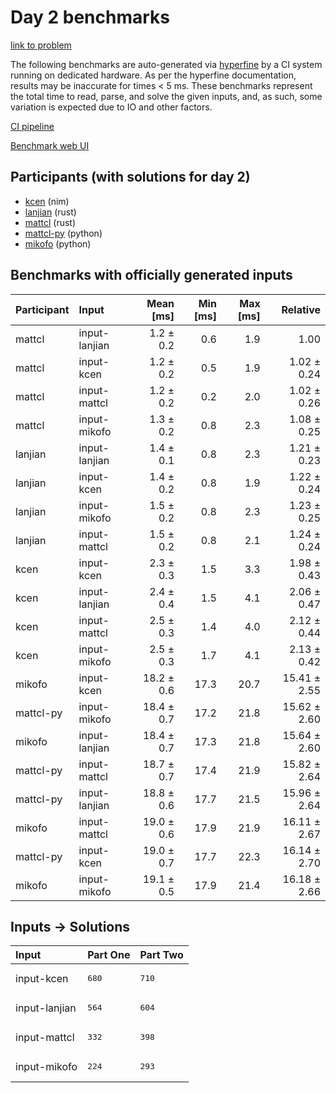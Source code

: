 # Day 2 benchmarks

[link to problem](https://adventofcode.com/2024/day/2)

The following benchmarks are auto-generated via
[hyperfine](https://github.com/sharkdp/hyperfine) by a CI system running on
dedicated hardware. As per the hyperfine documentation, results may be
inaccurate for times < 5 ms. These benchmarks represent the total time to read,
parse, and solve the given inputs, and, as such, some variation is expected due
to IO and other factors.

[CI pipeline](http://ci.papercode.net:8080/teams/main/pipelines/aoc2024)

[Benchmark web UI](https://aoc.ancalagon.black)


## Participants (with solutions for day 2)

- [kcen](https://github.com/kcen/aoc2024) (nim)
- [lanjian](https://github.com/lanjian/aoc-2024) (rust)
- [mattcl](https://github.com/mattcl/aoc2024) (rust)
- [mattcl-py](https://github.com/mattcl/aoc2024-py) (python)
- [mikofo](https://github.com/mikofo/aoc2024) (python)


## Benchmarks with officially generated inputs

| Participant | Input | Mean [ms] | Min [ms] | Max [ms] | Relative |
|:---|:---|---:|---:|---:|---:|
| mattcl | input-lanjian | 1.2 ± 0.2 | 0.6 | 1.9 | 1.00 |
| mattcl | input-kcen | 1.2 ± 0.2 | 0.5 | 1.9 | 1.02 ± 0.24 |
| mattcl | input-mattcl | 1.2 ± 0.2 | 0.2 | 2.0 | 1.02 ± 0.26 |
| mattcl | input-mikofo | 1.3 ± 0.2 | 0.8 | 2.3 | 1.08 ± 0.25 |
| lanjian | input-lanjian | 1.4 ± 0.1 | 0.8 | 2.3 | 1.21 ± 0.23 |
| lanjian | input-kcen | 1.4 ± 0.2 | 0.8 | 1.9 | 1.22 ± 0.24 |
| lanjian | input-mikofo | 1.5 ± 0.2 | 0.8 | 2.3 | 1.23 ± 0.25 |
| lanjian | input-mattcl | 1.5 ± 0.2 | 0.8 | 2.1 | 1.24 ± 0.24 |
| kcen | input-kcen | 2.3 ± 0.3 | 1.5 | 3.3 | 1.98 ± 0.43 |
| kcen | input-lanjian | 2.4 ± 0.4 | 1.5 | 4.1 | 2.06 ± 0.47 |
| kcen | input-mattcl | 2.5 ± 0.3 | 1.4 | 4.0 | 2.12 ± 0.44 |
| kcen | input-mikofo | 2.5 ± 0.3 | 1.7 | 4.1 | 2.13 ± 0.42 |
| mikofo | input-kcen | 18.2 ± 0.6 | 17.3 | 20.7 | 15.41 ± 2.55 |
| mattcl-py | input-mikofo | 18.4 ± 0.7 | 17.2 | 21.8 | 15.62 ± 2.60 |
| mikofo | input-lanjian | 18.4 ± 0.7 | 17.3 | 21.8 | 15.64 ± 2.60 |
| mattcl-py | input-mattcl | 18.7 ± 0.7 | 17.4 | 21.9 | 15.82 ± 2.64 |
| mattcl-py | input-lanjian | 18.8 ± 0.6 | 17.7 | 21.5 | 15.96 ± 2.64 |
| mikofo | input-mattcl | 19.0 ± 0.6 | 17.9 | 21.9 | 16.11 ± 2.67 |
| mattcl-py | input-kcen | 19.0 ± 0.7 | 17.7 | 22.3 | 16.14 ± 2.70 |
| mikofo | input-mikofo | 19.1 ± 0.5 | 17.9 | 21.4 | 16.18 ± 2.66 |


## Inputs -> Solutions

| Input | Part One | Part Two |
|:---|:---|:---|
|input-kcen|<pre>680</pre>|<pre>710</pre>|
|input-lanjian|<pre>564</pre>|<pre>604</pre>|
|input-mattcl|<pre>332</pre>|<pre>398</pre>|
|input-mikofo|<pre>224</pre>|<pre>293</pre>|
